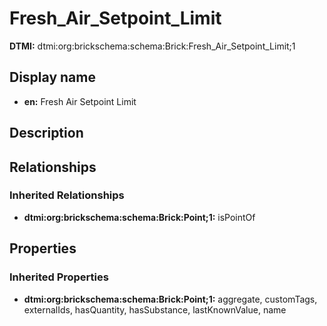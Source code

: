 # Fresh_Air_Setpoint_Limit
**DTMI:** dtmi:org:brickschema:schema:Brick:Fresh_Air_Setpoint_Limit;1
## Display name
- **en:** Fresh Air Setpoint Limit
## Description
## Relationships
### Inherited Relationships
* **dtmi:org:brickschema:schema:Brick:Point;1:** isPointOf
## Properties
### Inherited Properties
* **dtmi:org:brickschema:schema:Brick:Point;1:** aggregate, customTags, externalIds, hasQuantity, hasSubstance, lastKnownValue, name
